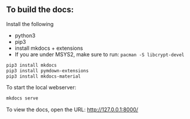 ## To build the docs:

Install the following

- python3
- pip3
- install mkdocs + extensions
- If you are under MSYS2, make sure to run: `pacman -S libcrypt-devel`

```bash
pip3 install mkdocs
pip3 install pymdown-extensions
pip3 install mkdocs-material
```

To start the local webserver:

```bash
mkdocs serve
```

To view the docs, open the URL: http://127.0.0.1:8000/

